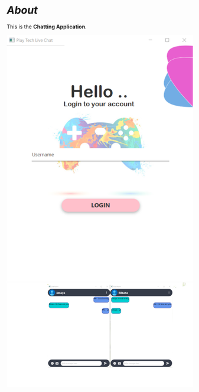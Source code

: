 # *About*
This is the **Chatting Application**.


![Image of test](src/assets/image/g.png)
![Image of Book](src/assets/image/Screenshot_2022-09-06_125858-removebg-preview.png)